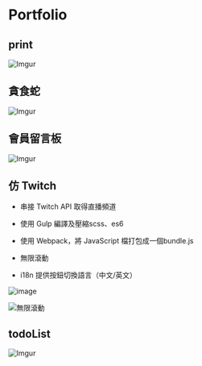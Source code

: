#  Portfolio

## print
![Imgur](https://i.imgur.com/EFy3Abm.jpg)

## 貪食蛇
![Imgur](https://i.imgur.com/emY3rh0.png)

## 會員留言板
![Imgur](https://i.imgur.com/g7U1dNC.png)

## 仿 Twitch
- 串接 Twitch API 取得直播頻道

- 使用 Gulp 編譯及壓縮scss、es6
- 使用 Webpack，將 JavaScript 檔打包成一個bundle.js
- 無限滾動
- i18n 提供按鈕切換語言（中文/英文）

![image](https://media.giphy.com/media/MSh5E2HSpZoPE1DkwE/giphy.gif)

![無限滾動](https://media.giphy.com/media/1ykiT9PjkbTUMlTOrF/200w_d.gif)

## todoList
![Imgur](https://i.imgur.com/BJYZKeJ.jpg)
